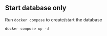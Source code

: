 ## Start database only

Run `docker compose` to create/start the database

```
docker compose up -d
```
